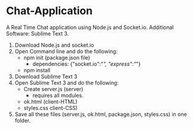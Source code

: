 # Chat-Application
A Real Time Chat application using Node.js and Socket.io. 
Additional Software: Sublime Text 3.
1) Download Node.js and socket.io
2) Open Command line and do the following:
	- npm init (package.json file)
		* dependencies: {"socket.io":"*", "express":"*"}
	- npm install
3) Download Sublime Text 3
4) Open Sublime Text 3 and do the following:
	- Create server.js (server)
		* requires all modules.
	- ok.html (client-HTML)
	- styles.css client-CSS)
5) Save all these files (server.js, ok.html, package.json, styles.css) in one folder.
